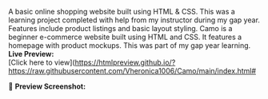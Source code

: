 A basic online shopping website built using HTML & CSS. This was a learning project completed with help from my instructor during my gap year. Features include product listings and basic layout styling.
Camo is a beginner e-commerce website built using HTML and CSS. It features a homepage with product mockups. This was part of my gap year learning.
 **Live Preview:**  
[Click here to view](https://htmlpreview.github.io/?https://raw.githubusercontent.com/Vheronica1006/Camo/main/index.html#

📸 **Preview Screenshot:**  
